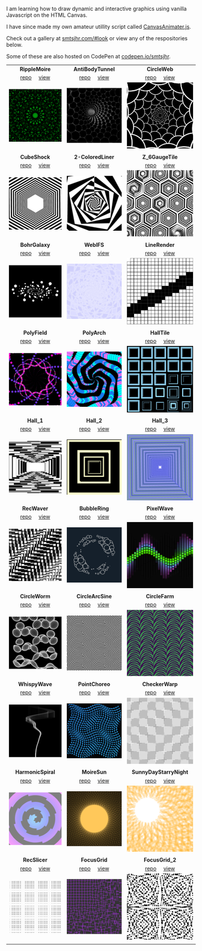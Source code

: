 I am learning how to draw dynamic and interactive graphics using vanilla Javascript on the HTML Canvas. 

I have since made my own amateur utillity script called [CanvasAnimater.js](https://smtsjhr.com/CanvasAnimater.js/).

Check out a gallery at [smtsjhr.com/#look](https://smtsjhr.com/#look) or view any of the respositories below.

Some of these are also hosted on CodePen at [codepen.io/smtsjhr](https://codepen.io/smtsjhr).




|  |  |  |  
|:-:|:-:|:-:|
| **RippleMoire** | **AntiBodyTunnel** | **CircleWeb** |
| [repo](https://github.com/smtsjhr/RippleMoire) &nbsp;&nbsp;&nbsp; [view](https://smtsjhr.com/RippleMoire) | [repo](https://github.com/smtsjhr/AntiBodyTunnel) &nbsp;&nbsp;&nbsp; [view](https://smtsjhr.com/AntiBodyTunnel)  | [repo](https://github.com/smtsjhr/CircleWeb) &nbsp;&nbsp;&nbsp; [view](https://smtsjhr.com/CircleWeb)  |   
|[![image](https://github.com/smtsjhr/smtsjhr.github.io/blob/master/GalleryThumbs/RippleMoire_thumb.png)](https://smtsjhr.com/RippleMoire)  | [![image](https://github.com/smtsjhr/smtsjhr.github.io/blob/master/GalleryThumbs/AntiBodyTunnel_thumb.png)](https://smtsjhr.com/AntiBodyTunnel)  |  [![image](https://github.com/smtsjhr/smtsjhr.github.io/blob/master/GalleryThumbs/CircleWeb_thumb.png)](https://smtsjhr.com/CircleWeb)  |  
|   |   |   | 
| **CubeShock** | **2-ColoredLiner** | **Z_6GaugeTile** |
| [repo](https://github.com/smtsjhr/CubeShock) &nbsp;&nbsp;&nbsp; [view](https://smtsjhr.com/CubeShock) | [repo](https://github.com/smtsjhr/2-ColoredLiner) &nbsp;&nbsp;&nbsp; [view](https://smtsjhr.com/2-ColoredLiner)  | [repo](https://github.com/smtsjhr/Z_6GaugeTile) &nbsp;&nbsp;&nbsp; [view](https://smtsjhr.com/Z_6GaugeTile)  |   
|[![image](https://github.com/smtsjhr/smtsjhr.github.io/blob/master/GalleryThumbs/CubeShock_thumb.png)](https://smtsjhr.com/CubeShock)  | [![image](https://github.com/smtsjhr/smtsjhr.github.io/blob/master/GalleryThumbs/2-ColoredLiner_thumb.png)](https://smtsjhr.com/2-ColoredLiner)  |  [![image](https://github.com/smtsjhr/smtsjhr.github.io/blob/master/GalleryThumbs/Z_6GaugeTile_thumb.png)](https://smtsjhr.com/Z_6GaugeTile)  |  
|   |   |   | 
| **BohrGalaxy** | **WebIFS** | **LineRender** |
| [repo](https://github.com/smtsjhr/BohrGalaxy) &nbsp;&nbsp;&nbsp; [view](https://smtsjhr.com/BohrGalaxy) | [repo](https://github.com/smtsjhr/WebIFS) &nbsp;&nbsp;&nbsp; [view](https://smtsjhr.com/WebIFS)  | [repo](https://github.com/smtsjhr/LineRender) &nbsp;&nbsp;&nbsp; [view](https://smtsjhr.com/LineRender)  |   
|[![image](https://github.com/smtsjhr/smtsjhr.github.io/blob/master/GalleryThumbs/BohrGalaxy_thumb.png)](https://smtsjhr.com/BohrGalaxy)  | [![image](https://github.com/smtsjhr/smtsjhr.github.io/blob/master/GalleryThumbs/WebIFS_thumb.png)](https://smtsjhr.com/WebIFS)  |  [![image](https://github.com/smtsjhr/smtsjhr.github.io/blob/master/GalleryThumbs/LineRender_thumb.png)](https://smtsjhr.com/LineRender)  |  
|   |   |   | 
| **PolyField** | **PolyArch** | **HallTile** |
| [repo](https://github.com/smtsjhr/PolyField) &nbsp;&nbsp;&nbsp; [view](https://smtsjhr.com/PolyField) | [repo](https://github.com/smtsjhr/PolyArch) &nbsp;&nbsp;&nbsp; [view](https://smtsjhr.com/PolyArch)  | [repo](https://github.com/smtsjhr/HallTile) &nbsp;&nbsp;&nbsp; [view](https://smtsjhr.com/HallTile)  |   
|[![image](https://github.com/smtsjhr/smtsjhr.github.io/blob/master/GalleryThumbs/PolyField_thumb.png)](https://smtsjhr.com/PolyField)  | [![image](https://github.com/smtsjhr/smtsjhr.github.io/blob/master/GalleryThumbs/PolyArch_thumb.png)](https://smtsjhr.com/PolyArch)  |  [![image](https://github.com/smtsjhr/smtsjhr.github.io/blob/master/GalleryThumbs/HallTile_thumb.png)](https://smtsjhr.com/HallTile)  | 
|   |   |   | 
| **Hall_1** | **Hall_2** | **Hall_3** |
| [repo](https://github.com/smtsjhr/Hall_1) &nbsp;&nbsp;&nbsp; [view](https://smtsjhr.com/Hall_1) | [repo](https://github.com/smtsjhr/Hall_2) &nbsp;&nbsp;&nbsp; [view](https://smtsjhr.com/Hall_2)  | [repo](https://github.com/smtsjhr/Hall_3) &nbsp;&nbsp;&nbsp; [view](https://smtsjhr.com/Hall_3)  |   
|[![image](https://github.com/smtsjhr/smtsjhr.github.io/blob/master/GalleryThumbs/Hall_1_thumb.png)](https://smtsjhr.com/Hall_1)  | [![image](https://github.com/smtsjhr/smtsjhr.github.io/blob/master/GalleryThumbs/Hall_2_thumb.png)](https://smtsjhr.com/Hall_2)  |  [![image](https://github.com/smtsjhr/smtsjhr.github.io/blob/master/GalleryThumbs/Hall_3_thumb.png)](https://smtsjhr.com/Hall_3)  |  
|   |   |   | 
| **RecWaver** | **BubbleRing** | **PixelWave** |
| [repo](https://github.com/smtsjhr/RecWaver) &nbsp;&nbsp;&nbsp; [view](https://smtsjhr.com/RecWaver) | [repo](https://github.com/smtsjhr/BubbleRing) &nbsp;&nbsp;&nbsp; [view](https://smtsjhr.com/BubbleRing)  | [repo](https://github.com/smtsjhr/PixelWave) &nbsp;&nbsp;&nbsp; [view](https://smtsjhr.com/PixelWave)  |   
|[![image](https://github.com/smtsjhr/smtsjhr.github.io/blob/master/GalleryThumbs/RecWaver_thumb.png)](https://smtsjhr.com/RecWaver)  | [![image](https://github.com/smtsjhr/smtsjhr.github.io/blob/master/GalleryThumbs/BubbleRing_thumb.png)](https://smtsjhr.com/BubbleRing)  |  [![image](https://github.com/smtsjhr/smtsjhr.github.io/blob/master/GalleryThumbs/PixelWave_thumb.png)](https://smtsjhr.com/PixelWave)  |  
|   |   |   |
| **CircleWorm** | **CircleArcSine** | **CircleFarm** |
| [repo](https://github.com/smtsjhr/CircleWorm) &nbsp;&nbsp;&nbsp; [view](https://smtsjhr.com/CircleWorm) | [repo](https://github.com/smtsjhr/CircleArcSine) &nbsp;&nbsp;&nbsp; [view](https://smtsjhr.com/CircleArcSine)  | [repo](https://github.com/smtsjhr/CircleFarm) &nbsp;&nbsp;&nbsp; [view](https://smtsjhr.com/CircleFarm)  |   
|[![image](https://github.com/smtsjhr/smtsjhr.github.io/blob/master/GalleryThumbs/CircleWorm_thumb.png)](https://smtsjhr.com/CircleWorm)  | [![image](https://github.com/smtsjhr/smtsjhr.github.io/blob/master/GalleryThumbs/CircleArcSine_thumb.png)](https://smtsjhr.com/CircleArcSine)  |  [![image](https://github.com/smtsjhr/smtsjhr.github.io/blob/master/GalleryThumbs/CircleFarm_thumb.png)](https://smtsjhr.com/CircleFarm)  |  
|   |   |   |
| **WhispyWave** | **PointChoreo** | **CheckerWarp** |
| [repo](https://github.com/smtsjhr/WhispyWave) &nbsp;&nbsp;&nbsp; [view](https://smtsjhr.com/WhispyWave) | [repo](https://github.com/smtsjhr/PointChoreo) &nbsp;&nbsp;&nbsp; [view](https://smtsjhr.com/PointChoreo)  | [repo](https://github.com/smtsjhr/CheckerWarp) &nbsp;&nbsp;&nbsp; [view](https://smtsjhr.com/CheckerWarp)  |   
|[![image](https://github.com/smtsjhr/smtsjhr.github.io/blob/master/GalleryThumbs/WhispyWave_thumb.png)](https://smtsjhr.com/WhispyWave)  | [![image](https://github.com/smtsjhr/smtsjhr.github.io/blob/master/GalleryThumbs/PointChoreo_thumb.png)](https://smtsjhr.com/PointChoreo)  |  [![image](https://github.com/smtsjhr/smtsjhr.github.io/blob/master/GalleryThumbs/CheckerWarp_thumb.png)](https://smtsjhr.com/CheckerWarp)  |  
|   |   |   |
| **HarmonicSpiral** | **MoireSun** | **SunnyDayStarryNight** |
| [repo](https://github.com/smtsjhr/HarmonicSpiral) &nbsp;&nbsp;&nbsp; [view](https://smtsjhr.com/HarmonicSpiral) | [repo](https://github.com/smtsjhr/MoireSun) &nbsp;&nbsp;&nbsp; [view](https://smtsjhr.com/MoireSun)  | [repo](https://github.com/smtsjhr/SunnyDayStarryNight) &nbsp;&nbsp;&nbsp; [view](https://smtsjhr.com/SunnyDayStarryNight)  |   
|[![image](https://github.com/smtsjhr/smtsjhr.github.io/blob/master/GalleryThumbs/HarmonicSpiral_thumb.png)](https://smtsjhr.com/HarmonicSpiral)  | [![image](https://github.com/smtsjhr/smtsjhr.github.io/blob/master/GalleryThumbs/MoireSun_thumb.png)](https://smtsjhr.com/MoireSun)  |  [![image](https://github.com/smtsjhr/smtsjhr.github.io/blob/master/GalleryThumbs/SunnyDayStarryNight_thumb.png)](https://smtsjhr.com/SunnyDayStarryNight)  |  
|   |   |   | 
| **RecSlicer** | **FocusGrid** | **FocusGrid_2** |
| [repo](https://github.com/smtsjhr/RecSlicer) &nbsp;&nbsp;&nbsp; [view](https://smtsjhr.com/RecSlicer) | [repo](https://github.com/smtsjhr/FocusGrid) &nbsp;&nbsp;&nbsp; [view](https://smtsjhr.com/FocusGrid)  | [repo](https://github.com/smtsjhr/FocusGrid_2) &nbsp;&nbsp;&nbsp; [view](https://smtsjhr.com/FocusGrid_2)  |   
|[![image](https://github.com/smtsjhr/smtsjhr.github.io/blob/master/GalleryThumbs/RecSlicer_thumb.png)](https://smtsjhr.com/RecSlicer)  | [![image](https://github.com/smtsjhr/smtsjhr.github.io/blob/master/GalleryThumbs/FocusGrid_thumb.png)](https://smtsjhr.com/FocusGrid)  |  [![image](https://github.com/smtsjhr/smtsjhr.github.io/blob/master/GalleryThumbs/FocusGrid_2_thumb.png)](https://smtsjhr.com/FocusGrid_2)  |  
|   |   |   | 
